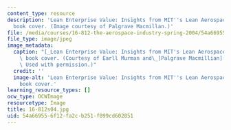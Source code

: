 ```yaml
---
content_type: resource
description: 'Lean Enterprise Value: Insights from MIT''s Lean Aerospace Initiative
  book cover. (Image courtesy of Palgrave Macmillan.)'
file: /media/courses/16-812-the-aerospace-industry-spring-2004/54a669556f12fa2cb251f099cd602851_16-812s04.jpg
file_type: image/jpeg
image_metadata:
  caption: "[_Lean Enterprise Value: Insights from MIT's Lean Aerospace Initiative_](http://www.palgrave.com/us/book/9780333976975)\
    \ book cover. (Courtesy of Earll Murman and\_[Palgrave Macmillian](http://www.palgrave.com/).\
    \ Used with permission.)"
  credit: ''
  image-alt: 'Lean Enterprise Value: Insights from MIT''s Lean Aerospace Initiative
    book cover.'
learning_resource_types: []
ocw_type: OCWImage
resourcetype: Image
title: 16-812s04.jpg
uid: 54a66955-6f12-fa2c-b251-f099cd602851
---
```

